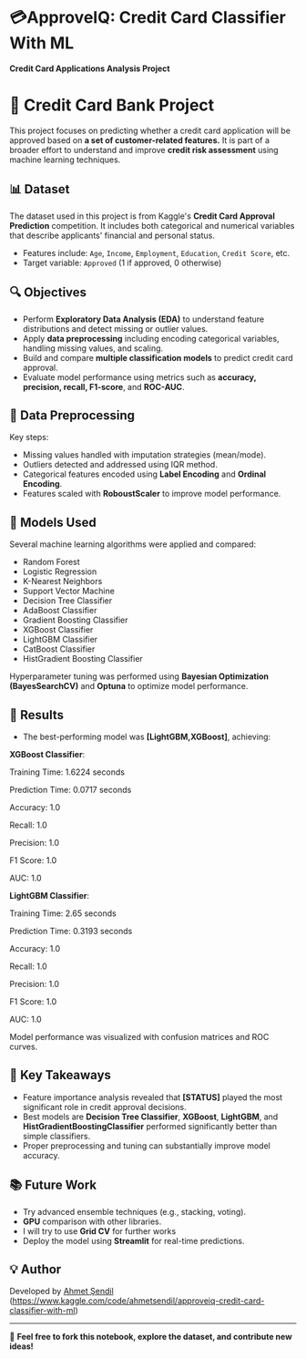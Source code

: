 # 💳ApproveIQ: Credit Card Classifier With ML 
**Credit Card Applications Analysis Project**
# 🏦 Credit Card Bank Project

This project focuses on predicting whether a credit card application will be approved based on **a set of customer-related features.** It is part of a broader effort to understand and improve **credit risk assessment** using machine learning techniques.

## 📊 Dataset

The dataset used in this project is from Kaggle's **Credit Card Approval Prediction** competition. It includes both categorical and numerical variables that describe applicants' financial and personal status.

- Features include: `Age`, `Income`, `Employment`, `Education`, `Credit Score`, etc.
- Target variable: `Approved` (1 if approved, 0 otherwise)

## 🔍 Objectives

- Perform **Exploratory Data Analysis (EDA)** to understand feature distributions and detect missing or outlier values.
- Apply **data preprocessing** including encoding categorical variables, handling missing values, and scaling.
- Build and compare **multiple classification models** to predict credit card approval.
- Evaluate model performance using metrics such as **accuracy, precision, recall, F1-score**, and **ROC-AUC**.

## 🧹 Data Preprocessing

Key steps:
- Missing values handled with imputation strategies (mean/mode).
- Outliers detected and addressed using IQR method.
- Categorical features encoded using **Label Encoding** and **Ordinal Encoding**.
- Features scaled with **RoboustScaler** to improve model performance.

## 🧠 Models Used

Several machine learning algorithms were applied and compared:
- Random Forest
- Logistic Regression
- K-Nearest Neighbors
- Support Vector Machine
- Decision Tree Classifier
- AdaBoost Classifier
- Gradient Boosting Classifier
- XGBoost Classifier
- LightGBM Classifier
- CatBoost Classifier
- HistGradient Boosting Classifier

Hyperparameter tuning was performed using **Bayesian Optimization (BayesSearchCV)** and **Optuna** to optimize model performance.

## 🏁 Results

- The best-performing model was **[LightGBM,XGBoost]**, achieving:

**XGBoost Classifier**:
  
Training Time: 1.6224 seconds

Prediction Time: 0.0717 seconds

Accuracy: 1.0

Recall: 1.0

Precision: 1.0

F1 Score: 1.0

AUC: 1.0

**LightGBM Classifier**:

Training Time: 2.65 seconds

Prediction Time: 0.3193 seconds

Accuracy: 1.0

Recall: 1.0

Precision: 1.0

F1 Score: 1.0

AUC: 1.0

Model performance was visualized with confusion matrices and ROC curves.

## 📌 Key Takeaways

- Feature importance analysis revealed that **[STATUS]** played the most significant role in credit approval decisions.
- Best models are  **Decision Tree Classifier**, **XGBoost**,  **LightGBM**, and **HistGradientBoostingClassifier** performed significantly better than simple classifiers.
- Proper preprocessing and tuning can substantially improve model accuracy.

## 📚 Future Work

- Try advanced ensemble techniques (e.g., stacking, voting).
- **GPU** comparison with other libraries.
- I will try to use **Grid CV** for further works 
- Deploy the model using **Streamlit** for real-time predictions.

## 💡 Author

Developed by [Ahmet Şendil](https://www.kaggle.com/ahmetsendil) (https://www.kaggle.com/code/ahmetsendil/approveiq-credit-card-classifier-with-ml)

---

📌 **Feel free to fork this notebook, explore the dataset, and contribute new ideas!**
